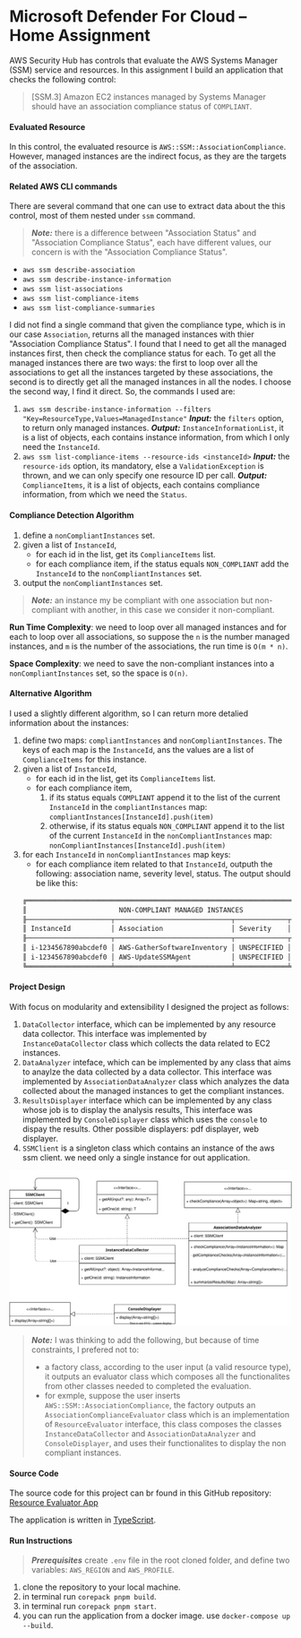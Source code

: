 # Microsoft Defender For Cloud – Home Assignment

AWS Security Hub has controls that evaluate the AWS Systems Manager (SSM) service and resources. In this assignment I build an application that checks the following control:

> [SSM.3] Amazon EC2 instances managed by Systems Manager should have an association compliance status of `COMPLIANT`.

#### Evaluated Resource

In this control, the evaluated resource is `AWS::SSM::AssociationCompliance`. However, managed instances are the indirect focus, as they are the targets of the association.

#### Related AWS CLI commands

There are several command that one can use to extract data about the this control, most of them nested under `ssm` command.

> **_Note:_** there is a difference between "Association Status" and "Association Compliance Status", each have different values, our concern is with the "Association Compliance Status".

- `aws ssm describe-association`
- `aws ssm describe-instance-information`
- `aws ssm list-associations`
- `aws ssm list-compliance-items`
- `aws ssm list-compliance-summaries`

I did not find a single command that given the compliance type, which is in our case `Association`, returns all the managed instances with thier "Association Compliance Status". I found that I need to get all the managed instances first, then check the compliance status for each.
To get all the managed instances there are two ways: the first to loop over all the associations to get all the instances targeted by these associations, the second is to directly get all the managed instances in all the nodes. I choose the second way, I find it direct.
So, the commands I used are:

1. `aws ssm describe-instance-information --filters "Key=ResourceType,Values=ManagedInstance"`
   **_Input:_** the `filters` option, to return only managed instances.
   **_Output:_** `InstanceInformationList`, it is a list of objects, each contains instance information, from which I only need the `InstanceId`.
2. `aws ssm list-compliance-items --resource-ids <instanceId>`
   **_Input:_** the `resource-ids` option, its mandatory, else a `ValidationException` is thrown, and we can only specify one resource ID per call.
   **_Output:_** `ComplianceItems`, it is a list of objects, each contains compliance information, from which we need the `Status`.

#### Compliance Detection Algorithm

1. define a `nonCompliantInstances` set.
2. given a list of `InstanceId`,
   - for each id in the list, get its `ComplianceItems` list.
   - for each compliance item, if the status equals `NON_COMPLIANT` add the `InstanceId` to the `nonCompliantInstances` set.
3. output the `nonCompliantInstances` set.

> **_Note:_** an instance my be compliant with one association but non-compliant with another, in this case we consider it non-compliant.

**Run Time Complexity**: we need to loop over all managed instances and for each to loop over all associations, so suppose the `n` is the number managed instances, and `m` is the number of the associations, the run time is `O(m * n)`.

**Space Complexity**: we need to save the non-compliant instances into a `nonCompliantInstances` set, so the space is `O(n)`.

#### Alternative Algorithm

I used a slightly different algorithm, so I can return more detalied information about the instances:

1. define two maps: `compliantInstances` and `nonCompliantInstances`.
   The keys of each map is the `InstanceId`, ans the values are a list of `ComplianceItems` for this instance.
2. given a list of `InstanceId`,
   - for each id in the list, get its `ComplianceItems` list.
   - for each compliance item,
     1. if its status equals `COMPLIANT` append it to the list of the current `InstanceId` in the `compliantInstances` map:
        `compliantInstances[InstanceId].push(item)`
     2. otherwise, if its status equals `NON_COMPLIANT` append it to the list of the current `InstanceId` in the `nonCompliantInstances` map:
        `nonCompliantInstances[InstanceId].push(item)`
3. for each `InstanceId` in `nonCompliantInstances` map keys:
   - for each compliance item related to that `InstanceId`, outputh the following: association name, severity level, status. The output should be like this:
   ```sh
   ╔═════════════════════════════════════════════════════════════════════════════════╗
   ║                       NON-COMPLIANT MANAGED INSTANCES                           ║
   ╟─────────────────────┬─────────────────────────────┬─────────────┬───────────────╢
   ║ InstanceId          │ Association                 │ Severity    │ Status        ║
   ╟─────────────────────┬─────────────────────────────┬─────────────┬───────────────╢
   ║ i-1234567890abcdef0 │ AWS-GatherSoftwareInventory │ UNSPECIFIED │ NON-COMPLIANT ║
   ║ i-1234567890abcdef0 │ AWS-UpdateSSMAgent          │ UNSPECIFIED │ NON-COMPLIANT ║
   ╚═════════════════════╧═════════════════════════════╧═════════════╧═══════════════╝
   ```

#### Project Design

With focus on modularity and extensibility I designed the project as follows:

1. `DataCollector` interface, which can be implemented by any resource data collector. This interface was implemented by `InstanceDataCollector` class which collects the data related to EC2 instances.
2. `DataAnalyzer` inteface, which can be implemented by any class that aims to anaylze the data collected by a data collector. This interface was implemented by `AssociationDataAnalyzer` class which analyzes the data collected about the managed instances to get the compliant instances.
3. `ResultsDisplayer` interface which can be implemented by any class whose job is to display the analysis results, This interface was implemented by `ConsoleDisplayer` class which uses the `console` to dispay the results. Other possible displayers: pdf displayer, web displayer.
4. `SSMClient` is a singleton class which contains an instance of the aws ssm client. we need only a single instance for out application.

![Class Diagram](classDiagram.svg)

> **_Note:_**
> I was thinking to add the following, but because of time constraints, I prefered not to:
>
> - a factory class, according to the user input (a valid resource type), it outputs an evaluator class which composes all the functionalites from other classes needed to completed the evaluation.
> - for exmple, suppose the user inserts `AWS::SSM::AssociationCompliance`, the factory outputs an `AssociationComplianceEvaluator` class which is an implementation of `ResourceEvaluator` interface, this class composes the classes `InstanceDataCollector` and `AssociationDataAnalyzer` and `ConsoleDisplayer`, and uses their functionalites to display the non compliant instances.

#### Source Code

The source code for this project can br found in this GitHub repository:
[Resource Evaluator App](https://github.com/MuazAbdin/ResourceEvaluator.git)

The application is written in [TypeScript](https://www.typescriptlang.org/).

#### Run Instructions

> **_Prerequisites_**
> create `.env` file in the root cloned folder, and define two variables:
> `AWS_REGION` and `AWS_PROFILE`.

1. clone the repository to your local machine.
2. in terminal run `corepack pnpm build`.
3. in terminal run `corepack pnpm start`.
4. you can run the application from a docker image. use `docker-compose up --build`.
